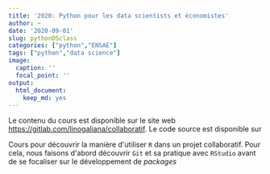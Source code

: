 ```yaml
---
title: '2020: Python pour les data scientists et économistes'
author: ~
date: '2020-09-01'
slug: pythonDSclass
categories: ["python","ENSAE"]
tags: ["python","data science"]
image:
  caption: ''
  focal_point: ''
output:
  html_document:
    keep_md: yes
---
```


Le contenu du cours est disponible sur le site web
<https://gitlab.com/linogaliana/collaboratif>. Le code source est disponible sur
<a href="https://gitlab.com/linogaliana/collaboratif" class="gitlab"><i class="fab fa-gitlab"></i></a>

Cours pour découvrir la manière d'utiliser `R` dans un projet collaboratif. 
Pour cela, nous faisons d'abord découvrir `Git` et sa pratique avec
`RStudio` avant de se focaliser sur le développement de *packages*